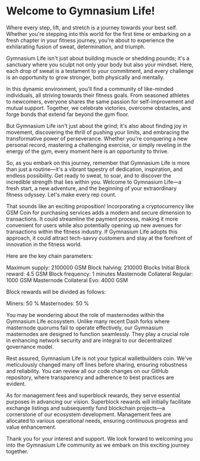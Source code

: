 # Welcome to Gymnasium Life!

Where every step, lift, and stretch is a journey towards your best self.
Whether you're stepping into this world for the first time or embarking on a fresh chapter in your fitness journey, you're about to experience the exhilarating fusion of sweat, determination, and triumph.

Gymnasium Life isn't just about building muscle or shedding pounds; it's a sanctuary where you sculpt not only your body but also your mindset.
Here, each drop of sweat is a testament to your commitment, and every challenge is an opportunity to grow stronger, both physically and mentally.

In this dynamic environment, you'll find a community of like-minded individuals, all striving towards their fitness goals. From seasoned athletes to newcomers, everyone shares the same passion for self-improvement and mutual support.
Together, we celebrate victories, overcome obstacles, and forge bonds that extend far beyond the gym floor.

But Gymnasium Life isn't just about the grind; it's also about finding joy in movement, discovering the thrill of pushing your limits, and embracing the transformative power of perseverance. Whether you're conquering a new personal record, mastering a challenging exercise, or simply reveling in the energy of the gym, every moment here is an opportunity to thrive.

So, as you embark on this journey, remember that Gymnasium Life is more than just a routine—it's a vibrant tapestry of dedication, inspiration, and endless possibility. Get ready to sweat, to soar, and to discover the incredible strength that lies within you. Welcome to Gymnasium Life—a fresh start, a new adventure, and the beginning of your extraordinary fitness odyssey. Let's make every rep count.

That sounds like an exciting proposition!
Incorporating a cryptocurrency like GSM Coin for purchasing services adds a modern and secure dimension to transactions.
It could streamline the payment process, making it more convenient for users while also potentially opening up new avenues for transactions within the fitness industry.
If Gymnasium Life adopts this approach, it could attract tech-savvy customers and stay at the forefront of innovation in the fitness world.

Here are the key chain parameters:

Maximum supply: 2100000 GSM
Block halving: 210000 Blocks
Initial Block reward: 4.5 GSM
Block frequency: 1 minutes
Masternode Collateral Regular: 1000 GSM
Masternode Collateral Evo: 4000 GSM

Block rewards will be divided as follows:

Miners: 50 %
Masternodes: 50 %

You may be wondering about the role of masternodes within the Gymnasium Life ecosystem.
Unlike many recent Dash forks where masternode quorums fail to operate effectively, our Gymnasium masternodes are designed to function seamlessly.
They play a crucial role in enhancing network security and are integral to our decentralized governance model.

Rest assured, Gymnasium Life is not your typical walletbuilders coin.
We've meticulously changed many off lines before sharing, ensuring robustness and reliability. You can review all our code changes on our GitHub repository, where transparency and adherence to best practices are evident.

As for management fees and superblock rewards, they serve essential purposes in advancing our vision. Superblock rewards will initially facilitate exchange listings and subsequently fund blockchain projects—a cornerstone of our ecosystem development. Management fees are allocated to various operational needs, ensuring continuous progress and value enhancement.

Thank you for your interest and support.
We look forward to welcoming you into the Gymnasium Life community as we embark on this exciting journey together.
